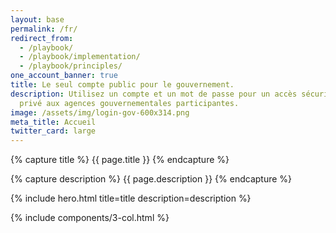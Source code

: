 ```yaml
---
layout: base
permalink: /fr/
redirect_from:
  - /playbook/
  - /playbook/implementation/
  - /playbook/principles/
one_account_banner: true
title: Le seul compte public pour le gouvernement.
description: Utilisez un compte et un mot de passe pour un accès sécurisé et
  privé aux agences gouvernementales participantes.
image: /assets/img/login-gov-600x314.png
meta_title: Accueil
twitter_card: large
---
```


{% capture title %}
{{ page.title }}
{% endcapture %}

{% capture description %}
{{ page.description }}
{% endcapture %}

{% include hero.html title=title description=description %}

{% include components/3-col.html %}
